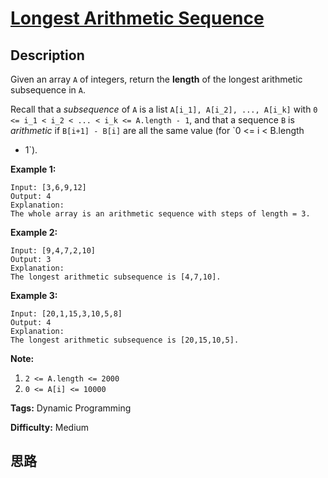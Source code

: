 # [Longest Arithmetic Sequence][title]

## Description

Given an array `A` of integers, return the **length** of the longest
arithmetic subsequence in `A`.

Recall that a _subsequence_ of `A` is a list `A[i_1], A[i_2], ..., A[i_k]`
with `0 <= i_1 < i_2 < ... < i_k <= A.length - 1`, and that a sequence `B` is
_arithmetic_ if `B[i+1] - B[i]` are all the same value (for `0 <= i < B.length
- 1`).



**Example 1:**
            Input: [3,6,9,12]    Output: 4    Explanation:    The whole array is an arithmetic sequence with steps of length = 3.    

**Example 2:**
            Input: [9,4,7,2,10]    Output: 3    Explanation:    The longest arithmetic subsequence is [4,7,10].    

**Example 3:**
            Input: [20,1,15,3,10,5,8]    Output: 4    Explanation:    The longest arithmetic subsequence is [20,15,10,5].    



**Note:**

  1. `2 <= A.length <= 2000`
  2. `0 <= A[i] <= 10000`


**Tags:** Dynamic Programming

**Difficulty:** Medium

## 思路

[title]: https://leetcode.com/problems/longest-arithmetic-sequence
